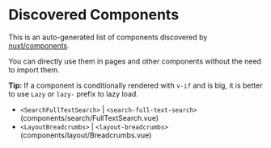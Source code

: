 # Discovered Components

This is an auto-generated list of components discovered by [nuxt/components](https://github.com/nuxt/components).

You can directly use them in pages and other components without the need to import them.

**Tip:** If a component is conditionally rendered with `v-if` and is big, it is better to use `Lazy` or `lazy-` prefix to lazy load.

- `<SearchFullTextSearch>` | `<search-full-text-search>` (components/search/FullTextSearch.vue)
- `<LayoutBreadcrumbs>` | `<layout-breadcrumbs>` (components/layout/Breadcrumbs.vue)
